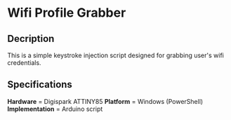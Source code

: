 # Wifi Profile Grabber
## Decription
This is a simple keystroke injection script designed for grabbing user's wifi credentials. 
## Specifications
**Hardware** = Digispark ATTINY85
**Platform** = Windows (PowerShell)
**Implementation** = Arduino script
